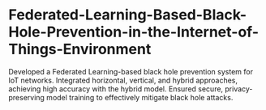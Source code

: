 # Federated-Learning-Based-Black-Hole-Prevention-in-the-Internet-of-Things-Environment
Developed a Federated Learning-based black hole prevention system for IoT networks. Integrated horizontal, vertical, and hybrid approaches, achieving high accuracy with the hybrid model. Ensured secure, privacy-preserving model training to effectively mitigate black hole attacks.
